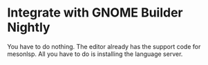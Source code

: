 # Integrate with GNOME Builder Nightly
You have to do nothing. The editor already has the support code for mesonlsp. All you have to do is
installing the language server.

